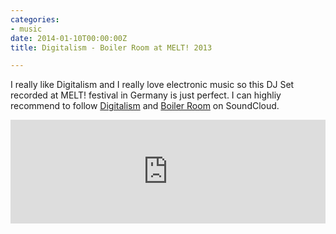 ```yaml
---
categories:
- music
date: 2014-01-10T00:00:00Z
title: Digitalism - Boiler Room at MELT! 2013

---
```


I really like Digitalism and I really love electronic music so this DJ Set recorded at MELT! festival in Germany is just perfect. I can highliy recommend to follow [Digitalism](https://soundcloud.com/digitalism_official) and [Boiler Room](https://soundcloud.com/platform) on SoundCloud.

<iframe width="100%" height="166" scrolling="no" frameborder="no" src="https://w.soundcloud.com/player/?url=https%3A//api.soundcloud.com/tracks/101860747&amp;color=ff6600&amp;auto_play=false&amp;show_artwork=true"></iframe>